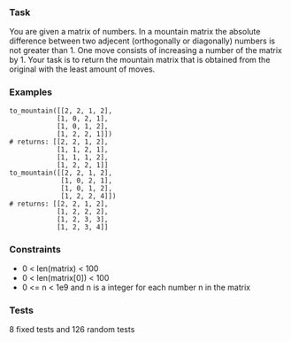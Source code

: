 ### Task
You are given a matrix of numbers. In a mountain matrix the absolute difference between two adjecent (orthogonally or diagonally) numbers is not greater than 1. One move consists of increasing a number of the matrix by 1. Your task is to return the mountain matrix that is obtained from the original with the least amount of moves.

### Examples
```
to_mountain([[2, 2, 1, 2],
            [1, 0, 2, 1],
            [1, 0, 1, 2],
            [1, 2, 2, 1]])
# returns: [[2, 2, 1, 2],
            [1, 1, 2, 1],
            [1, 1, 1, 2],
            [1, 2, 2, 1]]
to_mountain([[2, 2, 1, 2],
             [1, 0, 2, 1],
             [1, 0, 1, 2],
             [1, 2, 2, 4]])
# returns: [[2, 2, 1, 2],
            [1, 2, 2, 2],
            [1, 2, 3, 3],
            [1, 2, 3, 4]]
```

### Constraints
* 0 < len(matrix) < 100
* 0 < len(matrix[0]) < 100
* 0 <= n < 1e9 and n is a integer for each number n in the matrix

### Tests
8 fixed tests and 126 random tests